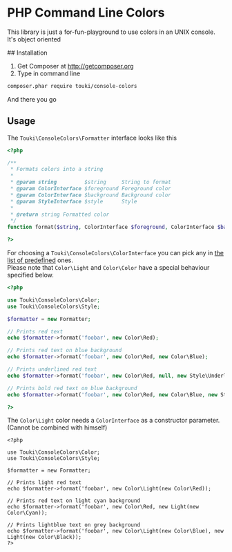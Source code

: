 # PHP Command Line Colors

This library is just a for-fun-playground to use colors in an UNIX console.  
It's object oriented

## Installation

1. Get Composer at http://getcomposer.org
2. Type in command line

```sh
composer.phar require touki/console-colors
```

And there you go

## Usage

The `Touki\ConsoleColors\Formatter` interface looks like this

```php
<?php

/**
 * Formats colors into a string
 *
 * @param string         $string     String to format
 * @param ColorInterface $foreground Foreground color
 * @param ColorInterface $background Background color
 * @param StyleInterface $style      Style
 *
 * @return string Formatted color
 */
function format($string, ColorInterface $foreground, ColorInterface $background = null, StyleInterface $style = null);

?>
```

For choosing a `Touki\ConsoleColors\ColorInterface` you can pick any in [the list of predefined](https://github.com/touki653/console-colors/tree/master/src/Touki/ConsoleColors/Color) ones.  
Please note that `Color\Light` and `Color\Color` have a special behaviour specified below.

```php
<?php

use Touki\ConsoleColors\Color;
use Touki\ConsoleColors\Style;

$formatter = new Formatter;

// Prints red text
echo $formatter->format('foobar', new Color\Red);

// Prints red text on blue background
echo $formatter->format('foobar', new Color\Red, new Color\Blue); 

// Prints underlined red text
echo $formatter->format('foobar', new Color\Red, null, new Style\Underline);

// Prints bold red text on blue background
echo $formatter->format('foobar', new Color\Red, new Color\Blue, new Style\Bold);

?>
```

The `Color\Light` color needs a `ColorInterface` as a constructor parameter. (Cannot be combined with himself)

```
<?php

use Touki\ConsoleColors\Color;
use Touki\ConsoleColors\Style;

$formatter = new Formatter;

// Prints light red text
echo $formatter->format('foobar', new Color\Light(new Color\Red));

// Prints red text on light cyan background
echo $formatter->format('foobar', new Color\Red, new Light(new Color\Cyan)); 

// Prints lightblue text on grey background
echo $formatter->format('foobar', new Color\Light(new Color\Blue), new Light(new Color\Black)); 
?>
```
